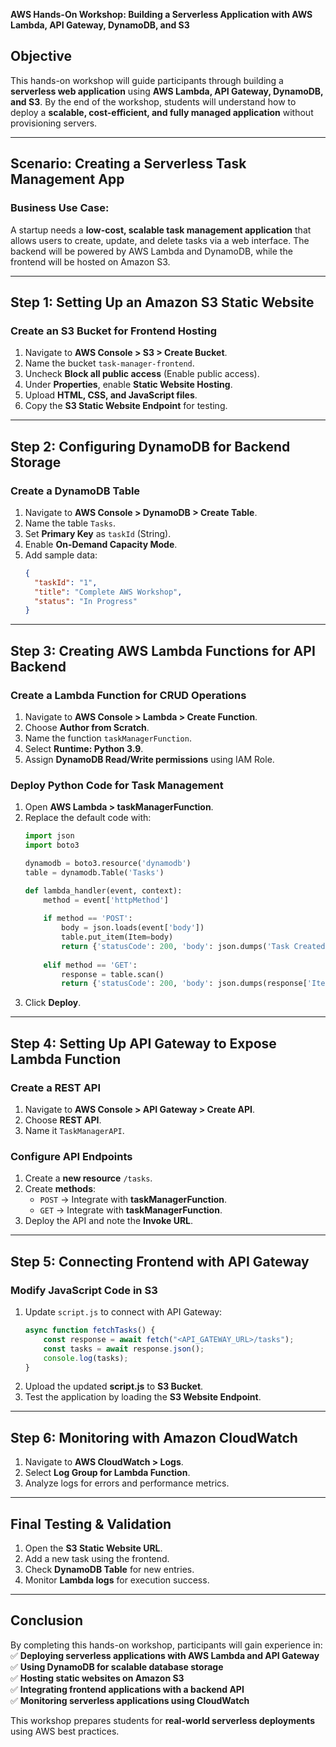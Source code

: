 **AWS Hands-On Workshop: Building a Serverless Application with AWS Lambda, API Gateway, DynamoDB, and S3**

## **Objective**
This hands-on workshop will guide participants through building a **serverless web application** using **AWS Lambda, API Gateway, DynamoDB, and S3**. By the end of the workshop, students will understand how to deploy a **scalable, cost-efficient, and fully managed application** without provisioning servers.

---

## **Scenario: Creating a Serverless Task Management App**
### **Business Use Case:**
A startup needs a **low-cost, scalable task management application** that allows users to create, update, and delete tasks via a web interface. The backend will be powered by AWS Lambda and DynamoDB, while the frontend will be hosted on Amazon S3.

---

## **Step 1: Setting Up an Amazon S3 Static Website**
### **Create an S3 Bucket for Frontend Hosting**
1. Navigate to **AWS Console > S3 > Create Bucket**.
2. Name the bucket `task-manager-frontend`.
3. Uncheck **Block all public access** (Enable public access).
4. Under **Properties**, enable **Static Website Hosting**.
5. Upload **HTML, CSS, and JavaScript files**.
6. Copy the **S3 Static Website Endpoint** for testing.

---

## **Step 2: Configuring DynamoDB for Backend Storage**
### **Create a DynamoDB Table**
1. Navigate to **AWS Console > DynamoDB > Create Table**.
2. Name the table `Tasks`.
3. Set **Primary Key** as `taskId` (String).
4. Enable **On-Demand Capacity Mode**.
5. Add sample data:
   ```json
   {
     "taskId": "1",
     "title": "Complete AWS Workshop",
     "status": "In Progress"
   }
   ```

---

## **Step 3: Creating AWS Lambda Functions for API Backend**
### **Create a Lambda Function for CRUD Operations**
1. Navigate to **AWS Console > Lambda > Create Function**.
2. Choose **Author from Scratch**.
3. Name the function `taskManagerFunction`.
4. Select **Runtime: Python 3.9**.
5. Assign **DynamoDB Read/Write permissions** using IAM Role.

### **Deploy Python Code for Task Management**
1. Open **AWS Lambda > taskManagerFunction**.
2. Replace the default code with:
   ```python
   import json
   import boto3
   
   dynamodb = boto3.resource('dynamodb')
   table = dynamodb.Table('Tasks')
   
   def lambda_handler(event, context):
       method = event['httpMethod']
       
       if method == 'POST':
           body = json.loads(event['body'])
           table.put_item(Item=body)
           return {'statusCode': 200, 'body': json.dumps('Task Created!')}
       
       elif method == 'GET':
           response = table.scan()
           return {'statusCode': 200, 'body': json.dumps(response['Items'])}
   ```
3. Click **Deploy**.

---

## **Step 4: Setting Up API Gateway to Expose Lambda Function**
### **Create a REST API**
1. Navigate to **AWS Console > API Gateway > Create API**.
2. Choose **REST API**.
3. Name it `TaskManagerAPI`.

### **Configure API Endpoints**
1. Create a **new resource** `/tasks`.
2. Create **methods**:
   - `POST` → Integrate with **taskManagerFunction**.
   - `GET` → Integrate with **taskManagerFunction**.
3. Deploy the API and note the **Invoke URL**.

---

## **Step 5: Connecting Frontend with API Gateway**
### **Modify JavaScript Code in S3**
1. Update `script.js` to connect with API Gateway:
   ```javascript
   async function fetchTasks() {
       const response = await fetch("<API_GATEWAY_URL>/tasks");
       const tasks = await response.json();
       console.log(tasks);
   }
   ```
2. Upload the updated **script.js** to **S3 Bucket**.
3. Test the application by loading the **S3 Website Endpoint**.

---

## **Step 6: Monitoring with Amazon CloudWatch**
1. Navigate to **AWS CloudWatch > Logs**.
2. Select **Log Group for Lambda Function**.
3. Analyze logs for errors and performance metrics.

---

## **Final Testing & Validation**
1. Open the **S3 Static Website URL**.
2. Add a new task using the frontend.
3. Check **DynamoDB Table** for new entries.
4. Monitor **Lambda logs** for execution success.

---

## **Conclusion**
By completing this hands-on workshop, participants will gain experience in:
✅ **Deploying serverless applications with AWS Lambda and API Gateway**  
✅ **Using DynamoDB for scalable database storage**  
✅ **Hosting static websites on Amazon S3**  
✅ **Integrating frontend applications with a backend API**  
✅ **Monitoring serverless applications using CloudWatch**  

This workshop prepares students for **real-world serverless deployments** using AWS best practices.

